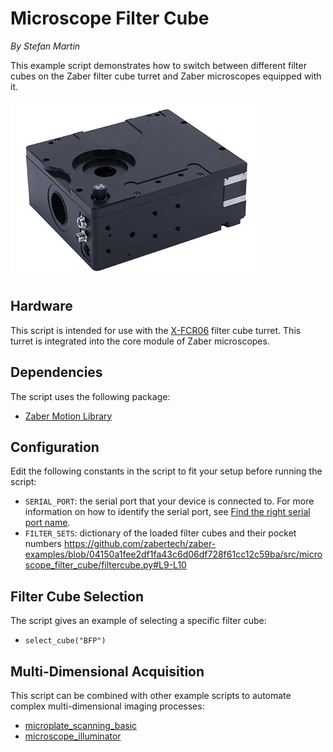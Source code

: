 # Microscope Filter Cube

*By Stefan Martin*

This example script demonstrates how to switch between different filter cubes on the Zaber filter cube turret and Zaber microscopes equipped with it.

![X-FCR.jpg](img/X-FCR.jpg)

## Hardware

This script is intended for use with the [X-FCR06](https://www.zaber.com/products/microscopes/X-FCR) filter cube turret. This turret is integrated into the core module of Zaber microscopes.

## Dependencies

The script uses the following package:

- [Zaber Motion Library](https://software.zaber.com/motion-library/docs/tutorials/install/py)

## Configuration

Edit the following constants in the script to fit your setup before running the script:

- `SERIAL_PORT`: the serial port that your device is connected to.
For more information on how to identify the serial port,
see [Find the right serial port name](https://software.zaber.com/motion-library/docs/guides/communication/find_right_port).
- `FILTER_SETS`: dictionary of the loaded filter cubes and their pocket numbers
<https://github.com/zabertech/zaber-examples/blob/04150a1fee2df1fa43c6d06df728f61cc12c59ba/src/microscope_filter_cube/filtercube.py#L9-L10>

## Filter Cube Selection

The script gives an example of selecting a specific filter cube:

- `select_cube("BFP")`

## Multi-Dimensional Acquisition

This script can be combined with other example scripts to automate complex multi-dimensional imaging processes:

- [microplate_scanning_basic](../microplate_scanning_basic)
- [microscope_illuminator](../microscope_illuminator)
